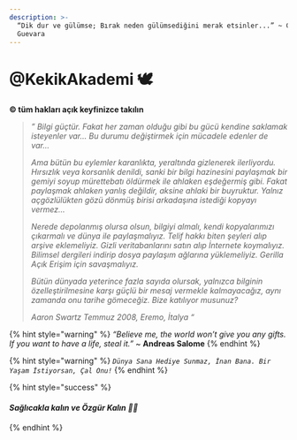 ```yaml
---
description: >-
  “Dik dur ve gülümse; Bırak neden gülümsediğini merak etsinler...” ~ Che
  Guevara
---
```


# @KekikAkademi 🕊

**© tüm hakları açık keyfinizce takılın**

> _” Bilgi güçtür. Fakat her zaman olduğu gibi bu gücü kendine saklamak isteyenler var… Bu durumu değiştirmek için mücadele edenler de var…_
>
> _Ama bütün bu eylemler karanlıkta, yeraltında gizlenerek ilerliyordu. Hırsızlık veya korsanlık denildi, sanki bir bilgi hazinesini paylaşmak bir gemiyi soyup mürettebatı öldürmek ile ahlaken eşdeğermiş gibi. Fakat paylaşmak ahlaken yanlış değildir, aksine ahlaki bir buyruktur. Yalnız açgözlülükten gözü dönmüş birisi arkadaşına istediği kopyayı vermez…_
>
> _Nerede depolanmış olursa olsun, bilgiyi almalı, kendi kopyalarımızı çıkarmalı ve dünya ile paylaşmalıyız. Telif hakkı biten şeyleri alıp arşive eklemeliyiz. Gizli veritabanlarını satın alıp İnternete koymalıyız. Bilimsel dergileri indirip dosya paylaşım ağlarına yüklemeliyiz. Gerilla Açık Erişim için savaşmalıyız._
>
> _Bütün dünyada yeterince fazla sayıda olursak, yalnızca bilginin özelleştirilmesine karşı güçlü bir mesaj vermekle kalmayacağız, aynı zamanda onu tarihe gömeceğiz. Bize katılıyor musunuz?_
>
> _Aaron Swartz Temmuz 2008, Eremo, İtalya “_

{% hint style="warning" %}
_“Believe me, the world won’t give you any gifts. If you want to have a life, steal it.”_ \~ **Andreas Salome**
{% endhint %}

{% hint style="warning" %}
_`Dünya Sana Hediye Sunmaz, İnan Bana. Bir Yaşam İstiyorsan, Çal Onu!`_
{% endhint %}

{% hint style="success" %}
#### _Sağlıcakla kalın ve Özgür Kalın ✌🏼_ <a href="#saglicakla-kalin-ve-oezguer-kalin" id="saglicakla-kalin-ve-oezguer-kalin"></a>
{% endhint %}

